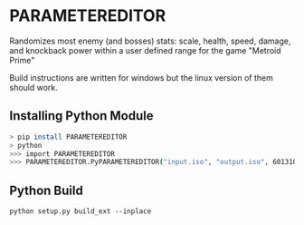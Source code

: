 # PARAMETEREDITOR
Randomizes most enemy (and bosses) stats: scale, health, speed, damage, and knockback power within a user defined range for the game "Metroid Prime"

Build instructions are written for windows but the linux version of them should work.

## Installing Python Module
```sh
> pip install PARAMETEREDITOR
> python
>>> import PARAMETEREDITOR
>>> PARAMETEREDITOR.PyPARAMETEREDITOR("input.iso", "output.iso", 601310422, 0.25, 4, 0.25, 4, 0.25, 4, 0.25, 4, 0.25, 4, True) # (Input, Output, Seed, ScaleLow, ScaleHigh, HealthLow, HealthHigh, SpeedLow, Speedhigh, DamageLow, DamageHigh, KnockbackPowerLow, KnockbackPowerHigh, RandoScaleXYZSeperatly)
```

## Python Build

```
python setup.py build_ext --inplace
```
